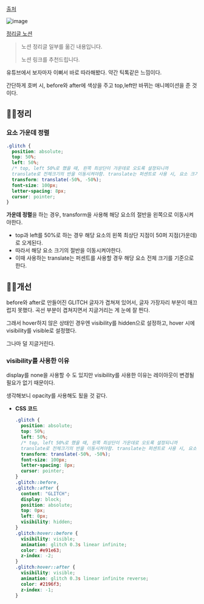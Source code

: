 [출처](https://www.youtube.com/watch?v=9CCkp_El1So)

![image](https://user-images.githubusercontent.com/44540726/191200362-0d7b3eb0-b6c4-494f-ad5a-392788ae228c.png)

[정리글 노션](https://thundering-engine-3d3.notion.site/698daa4d4b694f4da512ad2397bce255)

> 노션 정리글 일부를 옮긴 내용입니다.
>
> 노션 링크를 추천드립니다.

유튜브에서 보자마자 이뻐서 바로 따라해봤다. 약간 틱톡같은 느낌이다.

간단하게 호버 시, before와 after에 색상을 주고 top,left만 바뀌는 애니메이션을 준 것이다.

## 🐱‍🐉정리

### 요소 가운데 정렬

```css
.glitch {
  position: absolute;
  top: 50%;
  left: 50%;
  /* top, left 50%로 했을 때, 왼쪽 최상단이 가운데로 오도록 설정되니까
  translate로 전체크기의 반을 이동시켜야함. translate는 퍼센트로 사용 시, 요소 크기가 기준 */
  transform: translate(-50%, -50%);
  font-size: 100px;
  letter-spacing: 8px;
  cursor: pointer;
}
```

**가운데 정렬**을 하는 경우, transform을 사용해 해당 요소의 절반을 왼쪽으로 이동시켜야한다.

- top과 left를 50%로 하는 경우 해당 요소의 왼쪽 최상단 지점이 50퍼 지점(가운데)로 오게된다.
- 따라서 해당 요소 크기의 절반을 이동시켜야한다.
- 이때 사용하는 translate는 퍼센트를 사용할 경우 해당 요소 전체 크기를 기준으로 한다.

## 🐱‍🐉개선

before와 after로 만들어진 GLITCH 글자가 겹쳐져 있어서, 글자 가장자리 부분이 매끄럽지 못했다. 곡선 부분이 겹쳐지면서 지글거리는 게 눈에 잘 띈다.

그래서 hover하지 않은 상태인 경우엔 visibility를 hidden으로 설정하고, hover 시에 visibility를 visible로 설정했다.

그나마 덜 지글거린다.

### visibility를 사용한 이유

display를 none을 사용할 수 도 있지만 visibility를 사용한 이유는 레이아웃이 변경될 필요가 없기 때문이다.

생각해보니 opacity를 사용해도 됬을 것 같다.

- **CSS 코드**
  ```css
  .glitch {
    position: absolute;
    top: 50%;
    left: 50%;
    /* top, left 50%로 했을 때, 왼쪽 최상단이 가운데로 오도록 설정되니까
    translate로 전체크기의 반을 이동시켜야함. translate는 퍼센트로 사용 시, 요소 크기가 기준 */
    transform: translate(-50%, -50%);
    font-size: 100px;
    letter-spacing: 8px;
    cursor: pointer;
  }
  .glitch::before,
  .glitch::after {
    content: "GLITCH";
    display: block;
    position: absolute;
    top: 0px;
    left: 0px;
    visibility: hidden;
  }
  .glitch:hover::before {
    visibility: visible;
    animation: glitch 0.3s linear infinite;
    color: #e91e63;
    z-index: -2;
  }
  .glitch:hover::after {
    visibility: visible;
    animation: glitch 0.3s linear infinite reverse;
    color: #2196f3;
    z-index: -1;
  }
  ```
